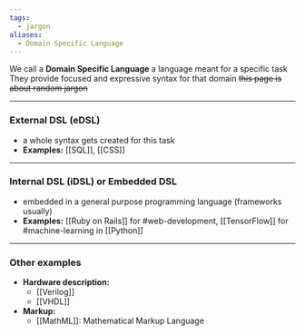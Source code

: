 ```yaml
---
tags:
  - jargon
aliases:
  - Domain Specific Language
---
```

We call a **Domain Specific Language** a language meant for a specific task
They provide focused and expressive syntax for that domain
~~this page is about random jargon~~

---

### External DSL (eDSL)

- a whole syntax gets created for this task
- **Examples:** [[SQL]], [[CSS]]

---

### Internal DSL (iDSL) or Embedded DSL

- embedded in a general purpose programming language (frameworks usually)
- **Examples:** [[Ruby on Rails]] for #web-development, [[TensorFlow]] for #machine-learning in [[Python]]

---

### Other examples

- **Hardware description:**
	- [[Verilog]]
	- [[VHDL]]
- **Markup:**
	- [[MathML]]: Mathematical Markup Language
